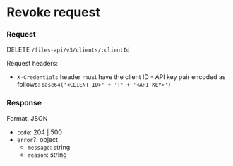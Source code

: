 # Revoke request

### Request

DELETE `/files-api/v3/clients/:clientId`

Request headers:

- `X-Credentials` header must have the client ID - API key pair encoded as follows: `base64('<CLIENT ID>' + ':' + '<API KEY>')`

### Response

Format: JSON

- `code`: 204 | 500
- `error`?: object
	- `message`: string
	- `reason`: string
